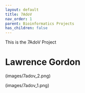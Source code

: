 ```yaml
---
layout: default
title: 7AdoV
nav_order: 1
parent: Bioinformatics Projects
has_children: false
---
```


This is the 7AdoV Project

# Lawrence Gordon

(images/7adov_2.png)

(images/7adov_1.png)
